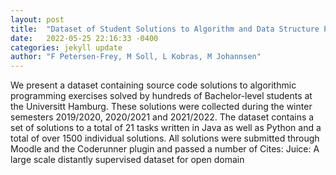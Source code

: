```yaml
---
layout: post
title:  "Dataset of Student Solutions to Algorithm and Data Structure Programming Assignments"
date:   2022-05-25 22:16:33 -0400
categories: jekyll update
author: "F Petersen-Frey, M Soll, L Kobras, M Johannsen"
---
```

We present a dataset containing source code solutions to algorithmic programming exercises solved by hundreds of Bachelor-level students at the Universitt Hamburg. These solutions were collected during the winter semesters 2019/2020, 2020/2021 and 2021/2022. The dataset contains a set of solutions to a total of 21 tasks written in Java as well as Python and a total of over 1500 individual solutions. All solutions were submitted through Moodle and the Coderunner plugin and passed a number of  Cites: Juice: A large scale distantly supervised dataset for open domain